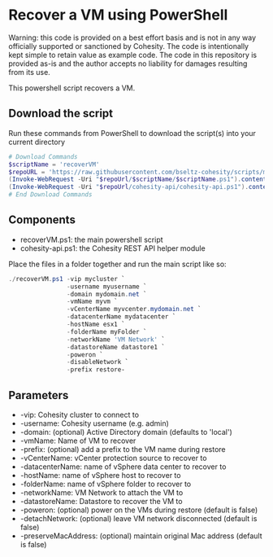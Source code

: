 # Recover a VM using PowerShell

Warning: this code is provided on a best effort basis and is not in any way officially supported or sanctioned by Cohesity. The code is intentionally kept simple to retain value as example code. The code in this repository is provided as-is and the author accepts no liability for damages resulting from its use.

This powershell script recovers a VM.

## Download the script

Run these commands from PowerShell to download the script(s) into your current directory

```powershell
# Download Commands
$scriptName = 'recoverVM'
$repoURL = 'https://raw.githubusercontent.com/bseltz-cohesity/scripts/master/powershell'
(Invoke-WebRequest -Uri "$repoUrl/$scriptName/$scriptName.ps1").content | Out-File "$scriptName.ps1"; (Get-Content "$scriptName.ps1") | Set-Content "$scriptName.ps1"
(Invoke-WebRequest -Uri "$repoUrl/cohesity-api/cohesity-api.ps1").content | Out-File cohesity-api.ps1; (Get-Content cohesity-api.ps1) | Set-Content cohesity-api.ps1
# End Download Commands
```

## Components

* recoverVM.ps1: the main powershell script
* cohesity-api.ps1: the Cohesity REST API helper module

Place the files in a folder together and run the main script like so:

```powershell
./recoverVM.ps1 -vip mycluster `
                -username myusername `
                -domain mydomain.net `
                -vmName myvm `
                -vCenterName myvcenter.mydomain.net `
                -datacenterName mydatacenter `
                -hostName esx1 `
                -folderName myFolder `
                -networkName 'VM Network' `
                -datastoreName datastore1 `
                -poweron `
                -disableNetwork `
                -prefix restore-
```

## Parameters

* -vip: Cohesity cluster to connect to
* -username: Cohesity username (e.g. admin)
* -domain: (optional) Active Directory domain (defaults to 'local')
* -vmName: Name of VM to recover
* -prefix: (optional) add a prefix to the VM name during restore
* -vCenterName: vCenter protection source to recover to
* -datacenterName: name of vSphere data center to recover to
* -hostName: name of vSphere host to recover to
* -folderName: name of vSphere folder to recover to
* -networkName: VM Network to attach the VM to
* -datastoreName: Datastore to recover the VM to
* -poweron: (optional) power on the VMs during restore (default is false)
* -detachNetwork: (optional) leave VM network disconnected (default is false)
* -preserveMacAddress: (optional) maintain original Mac address (default is false)
